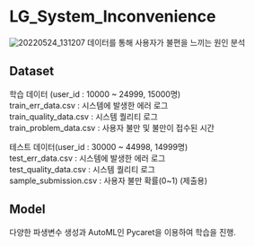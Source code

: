 # LG_System_Inconvenience
![20220524_131207](https://user-images.githubusercontent.com/84311270/169980902-b319ec59-5454-470a-ba61-fe0e6806d82d.png)
데이터를 통해 사용자가 불편을 느끼는 원인 분석

## Dataset
학습 데이터 (user_id : 10000 ~ 24999, 15000명)  
train_err_data.csv : 시스템에 발생한 에러 로그  
train_quality_data.csv : 시스템 퀄리티 로그  
train_problem_data.csv : 사용자 불만 및 불만이 접수된 시간  

테스트 데이터(user_id : 30000 ~ 44998, 14999명)  
test_err_data.csv : 시스템에 발생한 에러 로그   
test_quality_data.csv : 시스템 퀄리티 로그  
sample_submission.csv : 사용자 불만 확률(0~1) (제출용)  

## Model
다양한 파생변수 생성과 AutoML인 Pycaret을 이용하여 학습을 진행.
